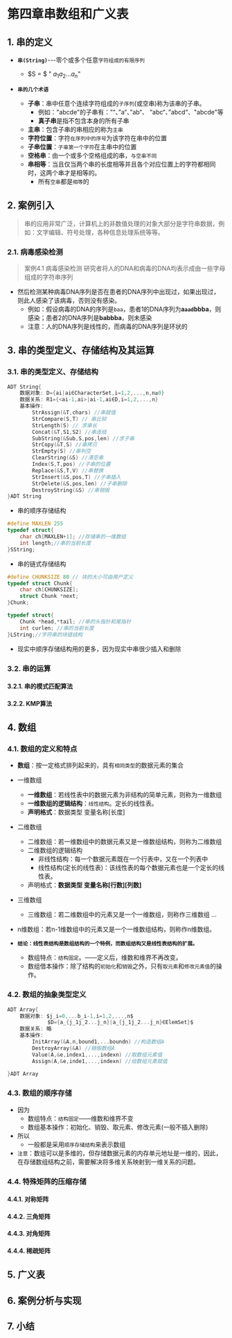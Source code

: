 # 第四章串数组和广义表

## 1. 串的定义

- **`串(String)`**---零个或多个任意`字符组成的有限序列`
    - $S = $ " $a_1a_2...a_n$"

- **`串的几个术语`**
    - **子串**：串中任意个连续字符组成的`子序列`(或空串)称为该串的子串。
        - 例如："abcde"的子串有：”“、”a“、”ab“、  ”abc“、”abcd“、"abcde"等
        - **真子串**是指不包含本身的所有子串
    - **主串**：包含子串的串相应的称为`主串`
    - **字符位置**：字符`在序列中的序号`为该字符在串中的位置
    - **子串位置**：`子串第一个字符`在主串中的位置
    - **空格串**：由一个或多个空格组成的串，`与空串不同`
    - **串相等**：当且仅当两个串的长度相等并且各个对应位置上的字符都相同时，这两个串才是相等的。
        - 所有`空串`都是`相等`的

## 2. 案例引入

> 串的应用非常广泛，计算机上的非数值处理的对象大部分是字符串数据，例如：文字编辑、符号处理，各种信息处理系统等等。

### 2.1. 病毒感染检测

> 案例4.1 病毒感染检测
> 研究者将人的DNA和病毒的DNA均表示成由一些字母组成的字符串序列

- 然后检测某种病毒DNA序列是否在患者的DNA序列中出现过，如果出现过，则此人感染了该病毒，否则没有感染。
    - 例如：假设病毒的DNA的序列是`baa`，患者1的DNA序列为**a`aad`bbba**，则感染；患者2的DNA序列是**babbba**，则未感染
    - 注意：人的DNA序列是线性的，而病毒的DNA序列是环状的
    



## 3. 串的类型定义、存储结构及其运算

### 3.1. 串的类型定义、存储结构

```c
ADT String{
    数据对象: D={ai|ai∈CharacterSet,i=1,2,...,n,n≥0}
    数据关系: R1={<ai-1,ai>|ai-1,ai∈D,i=1,2,...,n}
    基本操作:
        StrAssign(&T,chars) //串赋值
        StrCompare(S,T) // 串比较
        StrLength(S) // 求串长
        Concat(&T,S1,S2) //串连结
        SubString(&Sub,S,pos,len) //求子串
        StrCopy(&T,S) //串拷贝
        StrEmpty(S) //串判空
        ClearString(&S) //清空串
        Index(S,T,pos) //子串的位置
        Replace(&S,T,V) //串替换
        StrInsert(&S,pos,T) //子串插入
        StrDelete(&S,pos,len) //子串删除
        DestroyString(&S) //串销毁
}ADT String
```

- 串的顺序存储结构

```c
#define MAXLEN 255
typedef struct{
    char ch[MAXLEN+1]; //存储串的一维数组
    int length;//串的当前长度
}SString;
```

- 串的链式存储结构
 
```c
#define CHUNKSIZE 80 // 块的大小可由用户定义
typedef struct Chunk{
    char ch[CHUNKSIZE];
    struct Chunk *next;
}Chunk;

typedef struct{
    Chunk *head,*tail; //串的头指针和尾指针
    int curlen; //串的当前长度
}LString;//字符串的块链结构

```

- 现实中顺序存储结构用的更多，因为现实中串很少插入和删除


### 3.2. 串的运算

#### 3.2.1. 串的模式匹配算法

#### 3.2.2. KMP算法

## 4. 数组

### 4.1. 数组的定义和特点

- **数组**：按一定格式排列起来的，具有`相同类型`的数据元素的集合
- 一维数组 
    - **一维数组**：若线性表中的数据元素为非结构的简单元素，则称为一维数组
    - **一维数组的逻辑结构**：`线性结构`。定长的线性表。
    - **声明格式**：数据类型 变量名称[长度]
- 二维数组
    - 二维数组：若一维数组中的数据元素又是一维数组结构，则称为二维数组
    - 二维数组的逻辑结构
        - 非线性结构：每一个数据元素既在一个行表中，又在一个列表中
        - 线性结构(定长的线性表)：该线性表的每个数据元素也是一个定长的线性表。
    - 声明格式：**数据类型 变量名称[行数][列数]**
- 三维数组
    - 三维数组：若二维数组中的元素又是一个一维数组，则称作三维数组
...
- n维数组：若n-1维数组中的元素又是一个一维数组结构，则称作n维数组。

- **`结论：线性表结构是数组结构的一个特例，而数组结构又是线性表结构的扩展。`**
    - 数组特点：`结构固定`。——定义后，维数和维界不再改变。
    - 数组借本操作：除了结构的`初始化`和`销毁`之外，只有`取元素`和`修改元素值`的操作。

### 4.2. 数组的抽象类型定义

```c
ADT Array{
    数据对象: $j_i=0,...b_i-1,i=1,2,...,n$
             $D={a_{j_1j_2...j_n}|a_{j_1j_2...j_n}∈ElemSet}$
    数据关系: 略
    基本操作:
        InitArray(&A,n,bound1,...boundn) //构造数组A
        DestroyArray(&A) //销毁数组A
        Value(A,&e,index1,...,indexn) //取数组元素值
        Assign(A,&e,inde1,...,indexn) //给数组元素赋值
    
}ADT Array
```

### 4.3. 数组的顺序存储

- 因为
    - 数组特点：`结构固定`——维数和维界不变
    - 数组基本操作：初始化、销毁、取元素、修改元素(一般不插入删除)
- 所以
    - 一般都是采用`顺序存储结构`来表示数组
- `注意`：数组可以是多维的，但存储数据元素的内存单元地址是一维的，因此，在存储数组结构之前，需要解决将多维关系映射到一维关系的问题。




### 4.4. 特殊矩阵的压缩存储

#### 4.4.1. 对称矩阵

#### 4.4.2. 三角矩阵


#### 4.4.3. 对角矩阵

#### 4.4.4. 稀疏矩阵



## 5. 广义表

## 6. 案例分析与实现

## 7. 小结